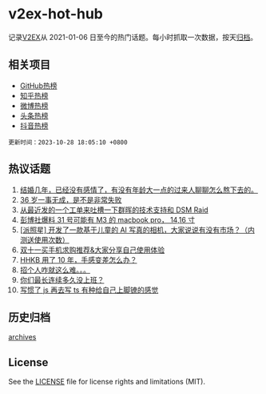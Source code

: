 # v2ex-hot-hub

 记录[V2EX](https://www.v2ex.com/)从 2021-01-06 日至今的热门话题。每小时抓取一次数据，按天[归档](archives)。
 
 ## 相关项目

- [GitHub热榜](https://github.com/snaildev/github-hot-hub)
- [知乎热榜](https://github.com/snaildev/zhihu-hot-hub)
- [微博热榜](https://github.com/snaildev/weibo-hot-hub)
- [头条热榜](https://github.com/snaildev/toutiao-hot-hub)
- [抖音热榜](https://github.com/snaildev/douyin-hot-hub)


 `更新时间：2023-10-28 18:05:10 +0800`

## 热议话题

1. [结婚几年，已经没有感情了，有没有年龄大一点的过来人聊聊怎么熬下去的。](https://www.v2ex.com/t/986200)
1. [36 岁一事无成，是不是非常失败](https://www.v2ex.com/t/986206)
1. [从最近发的一个工单来吐槽一下群晖的技术支持和 DSM Raid](https://www.v2ex.com/t/986195)
1. [彭博社爆料 31 号可能有 M3 的 macbook pro， 14,16 寸](https://www.v2ex.com/t/986153)
1. [[派照星] 开发了一款基于儿童的 AI 写真的相机，大家说说有没有市场？（内测送使用次数）](https://www.v2ex.com/t/986109)
1. [双十一买手机求购推荐&大家分享自己使用体验](https://www.v2ex.com/t/986198)
1. [HHKB 用了 10 年，手感变差怎么办？](https://www.v2ex.com/t/986182)
1. [招个人咋就这么难。。。](https://www.v2ex.com/t/986104)
1. [你们最长连续多久没上班？](https://www.v2ex.com/t/986114)
1. [写惯了 js 再去写 ts 有种给自己上脚镣的感觉](https://www.v2ex.com/t/986132)

## 历史归档

[archives](archives)

## License

See the [LICENSE](LICENSE) file for license rights and limitations (MIT).
